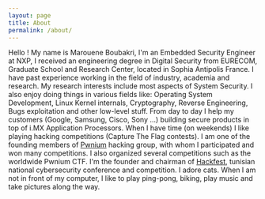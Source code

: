 ```yaml
---
layout: page
title: About
permalink: /about/
---
```


Hello ! My name is Marouene Boubakri, I'm an Embedded Security Engineer at NXP, I received an engineering degree in Digital Security from EURECOM, Graduate School and Research Center, located in Sophia Antipolis France. I have past experience working in the field of industry, academia and research. My research interests include most aspects of System Security. I also enjoy doing things in various fields like: Operating System Development, Linux Kernel internals, Cryptography, Reverse Engineering, Bugs exploitation and other low-level stuff. From day to day I help my customers (Google, Samsung, Cisco, Sony ...) building secure products in top of i.MX Application Processors. When I have time (on weekends) I like playing hacking competitions (Capture The Flag contests). I am one of the founding members of [Pwnium](/pwnium/) hacking group, with whom I participated and won many competitions. I also organized several competitions such as the worldwide Pwnium CTF. I'm the founder and chairman of [Hackfest](https://www.facebook.com/hackfestctf/), tunisian national cybersecurity conference and competition. I adore cats. When I am not in front of my computer, I like to play ping-pong, biking, play music and take pictures along the way.
